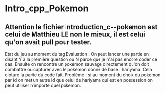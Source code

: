 # Intro_cpp_Pokemon
##  Attention le fichier introduction_c--pokemon est celui de Matthieu LE non le mieux, il est celui qu'on avait pull pour tester.

Etat du jeu au moment du tag Evaluation :
On peut lancer une partie en disant Y à la première question ou N parce que je n'ai pas encore coder ce cas. Ensuite on rencontre un pokemon sauvage directement qu'on doit combattre ou capturer avec le pokemon donné de base : hariyama. Cela cloture la partie du code fait.
Problème : si au moment du choix du pokemon par id on met un autre id que celui de hariyama qui est en possession on peut utiliser n'importe quel pokemon.
